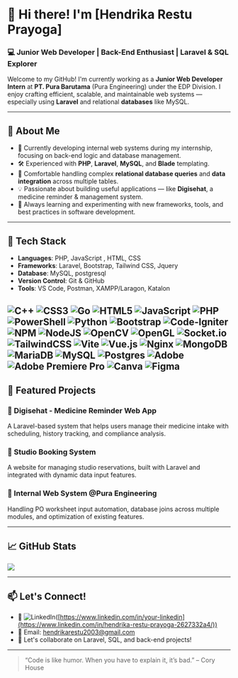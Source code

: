 # 👋 Hi there! I'm [Hendrika Restu Prayoga]

### 💻 Junior Web Developer | Back-End Enthusiast | Laravel & SQL Explorer

Welcome to my GitHub! I'm currently working as a **Junior Web Developer Intern** at **PT. Pura Barutama** (Pura Engineering) under the EDP Division. I enjoy crafting efficient, scalable, and maintainable web systems — especially using **Laravel** and relational **databases** like MySQL.

---

## 🚀 About Me

- 🔧 Currently developing internal web systems during my internship, focusing on back-end logic and database management.
- 🛠️ Experienced with **PHP**, **Laravel**, **MySQL**, and **Blade** templating.
- 🔄 Comfortable handling complex **relational database queries** and **data integration** across multiple tables.
- 💡 Passionate about building useful applications — like **Digisehat**, a medicine reminder & management system.
- 🌱 Always learning and experimenting with new frameworks, tools, and best practices in software development.

---

## 🧰 Tech Stack

- **Languages**: PHP, JavaScript , HTML, CSS
- **Frameworks**: Laravel, Bootstrap, Tailwind CSS, Jquery
- **Database**: MySQL, postgresql
- **Version Control**: Git & GitHub
- **Tools**: VS Code, Postman, XAMPP/Laragon, Katalon

 ![C++](https://img.shields.io/badge/c++-%2300599C.svg?style=for-the-badge&logo=c%2B%2B&logoColor=white) ![CSS3](https://img.shields.io/badge/css3-%231572B6.svg?style=for-the-badge&logo=css3&logoColor=white) ![Go](https://img.shields.io/badge/go-%2300ADD8.svg?style=for-the-badge&logo=go&logoColor=white) ![HTML5](https://img.shields.io/badge/html5-%23E34F26.svg?style=for-the-badge&logo=html5&logoColor=white) ![JavaScript](https://img.shields.io/badge/javascript-%23323330.svg?style=for-the-badge&logo=javascript&logoColor=%23F7DF1E) ![PHP](https://img.shields.io/badge/php-%23777BB4.svg?style=for-the-badge&logo=php&logoColor=white) ![PowerShell](https://img.shields.io/badge/PowerShell-%235391FE.svg?style=for-the-badge&logo=powershell&logoColor=white) ![Python](https://img.shields.io/badge/python-3670A0?style=for-the-badge&logo=python&logoColor=ffdd54)  ![Bootstrap](https://img.shields.io/badge/bootstrap-%238511FA.svg?style=for-the-badge&logo=bootstrap&logoColor=white) ![Code-Igniter](https://img.shields.io/badge/CodeIgniter-%23EF4223.svg?style=for-the-badge&logo=codeIgniter&logoColor=white)   ![NPM](https://img.shields.io/badge/NPM-%23CB3837.svg?style=for-the-badge&logo=npm&logoColor=white) ![NodeJS](https://img.shields.io/badge/node.js-6DA55F?style=for-the-badge&logo=node.js&logoColor=white) ![OpenCV](https://img.shields.io/badge/opencv-%23white.svg?style=for-the-badge&logo=opencv&logoColor=white) ![OpenGL](https://img.shields.io/badge/OpenGL-%23FFFFFF.svg?style=for-the-badge&logo=opengl) ![Socket.io](https://img.shields.io/badge/Socket.io-black?style=for-the-badge&logo=socket.io&badgeColor=010101) ![TailwindCSS](https://img.shields.io/badge/tailwindcss-%2338B2AC.svg?style=for-the-badge&logo=tailwind-css&logoColor=white) ![Vite](https://img.shields.io/badge/vite-%23646CFF.svg?style=for-the-badge&logo=vite&logoColor=white) ![Vue.js](https://img.shields.io/badge/vue.js-%2335495e.svg?style=for-the-badge&logo=vuedotjs&logoColor=%234FC08D) ![Nginx](https://img.shields.io/badge/nginx-%23009639.svg?style=for-the-badge&logo=nginx&logoColor=white) ![MongoDB](https://img.shields.io/badge/MongoDB-%234ea94b.svg?style=for-the-badge&logo=mongodb&logoColor=white) ![MariaDB](https://img.shields.io/badge/MariaDB-003545?style=for-the-badge&logo=mariadb&logoColor=white) ![MySQL](https://img.shields.io/badge/mysql-4479A1.svg?style=for-the-badge&logo=mysql&logoColor=white) ![Postgres](https://img.shields.io/badge/postgres-%23316192.svg?style=for-the-badge&logo=postgresql&logoColor=white)  ![Adobe](https://img.shields.io/badge/adobe-%23FF0000.svg?style=for-the-badge&logo=adobe&logoColor=white)  ![Adobe Premiere Pro](https://img.shields.io/badge/Adobe%20Premiere%20Pro-9999FF.svg?style=for-the-badge&logo=Adobe%20Premiere%20Pro&logoColor=white)  ![Canva](https://img.shields.io/badge/Canva-%2300C4CC.svg?style=for-the-badge&logo=Canva&logoColor=white) ![Figma](https://img.shields.io/badge/figma-%23F24E1E.svg?style=for-the-badge&logo=figma&logoColor=white) 
---

## 📂 Featured Projects

### 🔹 Digisehat - Medicine Reminder Web App
A Laravel-based system that helps users manage their medicine intake with scheduling, history tracking, and compliance analysis.

### 🔹 Studio Booking System
A website for managing studio reservations, built with Laravel and integrated with dynamic data input features.

### 🔹 Internal Web System @Pura Engineering
Handling PO worksheet input automation, database joins across multiple modules, and optimization of existing features.

---

## 📈 GitHub Stats

![](https://github-readme-stats.vercel.app/api?username=HendrikaRes&theme=dark&hide_border=false&include_all_commits=true&count_private=true)<br/>

---

## 📫 Let's Connect!

- 💼 ![LinkedIn](https://img.shields.io/badge/LinkedIn-%230077B5.svg?logo=linkedin&logoColor=white)([https://www.linkedin.com/in/your-linkedin](https://www.linkedin.com/in/hendrika-restu-prayoga-2627332a4/))
- 📧 Email: hendrikarestu2003@gmail.com
- 💬 Let's collaborate on Laravel, SQL, and back-end projects!

---

> “Code is like humor. When you have to explain it, it’s bad.” – Cory House
